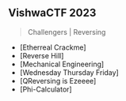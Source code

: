 ## VishwaCTF 2023

> Challengers | Reversing

- [Etherreal Crackme]
- [Reverse Hill]
- [Mechanical Engineering]
- [Wednesday Thursday Friday]
- [QReversing is Ezeeee]
- [Phi-Calculator]
